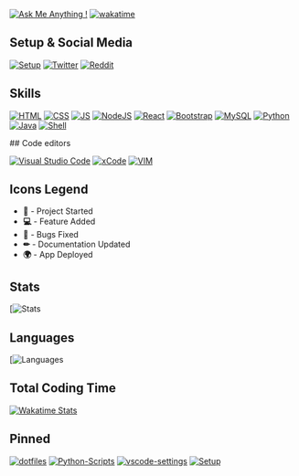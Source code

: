 [![Ask Me Anything !](https://img.shields.io/badge/Ask%20me-anything-1abc9c.svg)](https://GitHub.com/GabrielCrackPro/ama)
[![wakatime](https://wakatime.com/badge/user/00dfcd04-18fb-46f9-88a3-13a3b666b8f1.svg?style=flat-square)](https://wakatime.com/@00dfcd04-18fb-46f9-88a3-13a3b666b8f1)

## Setup & Social Media

[![Setup](https://img.shields.io/badge/Apple-MacBook_Pro_2020-999999?style=for-the-badge&logo=apple&logoColor=white)](https://github.com/GabrielCrackPro/Setup)
[![Twitter](https://img.shields.io/badge/@gabrielvr01-1da1f2?style=for-the-badge&labelColor=1da1f2&color=1da1f2&logo=twitter&logoColor=white&label=Follow)](http://twitter.com/gabrielvr01)
[![Reddit](https://img.shields.io/badge/Reddit-FF4500?style=for-the-badge&logo=reddit&logoColor=white)](http://reddit.com/gabrielvr01)

## Skills

[![HTML](https://img.shields.io/badge/HTML5-E34F26?style=for-the-badge&logo=html5&logoColor=white)](https://github.com/GabrielCrackPro?tab=repositories&q=&type=&language=html)
[![CSS](https://img.shields.io/badge/CSS3-1572B6?style=for-the-badge&logo=css3&logoColor=white)](https://github.com/GabrielCrackPro?tab=repositories&q=&type=&language=css)
[![JS](https://img.shields.io/badge/JavaScript-F7DF1E?style=for-the-badge&logo=javascript&logoColor=black)](https://github.com/GabrielCrackPro?tab=repositories&q=&type=&language=javascript)
[![NodeJS](https://img.shields.io/badge/Node.js-43853D?style=for-the-badge&logo=node.js&logoColor=white)](https://github.com/GabrielCrackPro?tab=repositories&q=&type=&language=javascript)
[![React](https://img.shields.io/badge/React-20232A?style=for-the-badge&logo=react&logoColor=61DAFB)](https://github.com/GabrielCrackPro?tab=repositories&q=&type=&language=javascript)
[![Bootstrap](https://img.shields.io/badge/Bootstrap-563D7C?style=for-the-badge&logo=bootstrap&logoColor=white)](https://github.com/GabrielCrackPro?tab=repositories&q=&type=&language=css)
[![MySQL](https://img.shields.io/badge/MySQL-00000F?style=for-the-badge&logo=mysql&logoColor=white)](https://github.com/GabrielCrackPro?tab=repositories&q=&type=&language=sql)
[![Python](https://img.shields.io/badge/Python-14354C?style=for-the-badge&logo=python&logoColor=white)](https://github.com/GabrielCrackPro?tab=repositories&q=&type=&language=python)
[![Java](https://img.shields.io/badge/Java-ED8B00?style=for-the-badge&logo=java&logoColor=white)](https://github.com/GabrielCrackPro?tab=repositories&q=&type=&language=java)
[![Shell](https://img.shields.io/badge/Shell_Script-121011?style=for-the-badge&logo=gnu-bash&logoColor=white)](https://github.com/GabrielCrackPro?tab=repositories&q=&type=&language=shell)

## Code editors

[![Visual Studio Code](https://img.shields.io/badge/Visual_Studio_Code-0078D4?style=for-the-badge&logo=visual%20studio%20code&logoColor=white)](http://visualstudio.com/download)
[![xCode](https://img.shields.io/badge/Xcode-007ACC?style=for-the-badge&logo=Xcode&logoColor=white)](https://developer.apple.com/xcode)
[![VIM](https://img.shields.io/badge/VIM-%2311AB00.svg?&style=for-the-badge&logo=vim&logoColor=white)](https://www.vim.org)

## Icons Legend

- **🎉** - Project Started
- **💻** - Feature Added
- **🔧** - Bugs Fixed
- **✏** - Documentation Updated
- **🌍** - App Deployed

## Stats

[![ Stats](https://github-readme-stats.vercel.app/api?username=GabrielCrackPro&show_icons=true&theme=dark&custom_title=Stats)

## Languages

[![Languages ](https://github-readme-stats.vercel.app/api/top-langs/?username=GabrielCrackPro&theme=dark&layout=compact&custom_title=Languages)

## Total Coding Time

[![Wakatime Stats](https://github-readme-stats.vercel.app/api/wakatime?username=gabrielvr01&theme=dark&layout=compact&range=all_time&custom_title=Total%20Coding%20Time&hide=Other,Text,VimL,Git%20Config)](https://github.com/anuraghazra/github-readme-stats)

## Pinned

[![dotfiles](https://github-readme-stats.vercel.app/api/pin/?username=GabrielCrackPro&repo=dotfiles&theme=dark)](https://github.com/GabrielCrackPro/ddotfiles)
[![Python-Scripts](https://github-readme-stats.vercel.app/api/pin/?username=GabrielCrackPro&repo=python-scripts&theme=dark)](https://github.com/GabrielCrackPro/python-scripts)
[![vscode-settings](https://github-readme-stats.vercel.app/api/pin/?username=GabrielCrackPro&repo=vscode-settings&theme=dark)](https://github.com/GabrielCrackPro/vscode-settings)
[![Setup](https://github-readme-stats.vercel.app/api/pin/?username=GabrielCrackPro&repo=Setup&theme=dark)](https://github.com/GabrielCrackPro/Setup)
